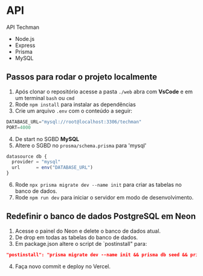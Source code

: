 # API
API Techman
- Node.js
- Express
- Prisma
- MySQL

## Passos para rodar o projeto localmente
1. Após clonar o repositório acesse a pasta `./web` abra com **VsCode** e em um terminal `bash` ou `cmd`
2. Rode `npm install` para instalar as dependências
3. Crie um arquivo `.env` com o conteúdo a seguir:
```js
DATABASE_URL="mysql://root@localhost:3306/techman"
PORT=4000
```
4. De start no SGBD **MySQL**
5. Altere o SGBD no `prosma/schema.prisma` para 'mysql'
```js
datasource db {
  provider = "mysql"
  url      = env("DATABASE_URL")
}
```
6. Rode `npx prisma migrate dev --name init` para criar as tabelas no banco de dados.
7. Rode `npm run dev` para iniciar o servidor em modo de desenvolvimento.

## Redefinir o banco de dados PostgreSQL em Neon
1. Acesse o painel do Neon e delete o banco de dados atual.
2. De drop em todas as tabelas do banco de dados.
3. Em package.json altere o script de `postinstall" para:
```json
"postinstall": "prisma migrate dev --name init && prisma db seed && prisma generate"
```
4. Faça novo commit e deploy no Vercel.